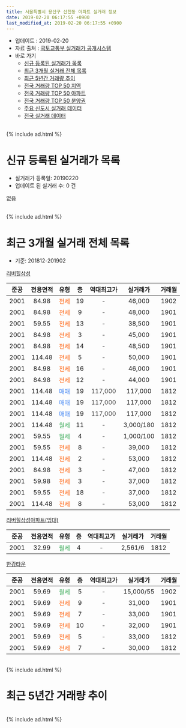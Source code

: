 ```yaml
---
title: 서울특별시 용산구 산천동 아파트 실거래 정보
date: 2019-02-20 06:17:55 +0900
last_modified_at: 2019-02-20 06:17:55 +0900
---
```


* 업데이트 : 2019-02-20
* 자료 출처 : [국토교통부 실거래가 공개시스템](http://rt.molit.go.kr)
* 바로 가기
    * [신규 등록된 실거래가 목록](#신규-등록된-실거래가-목록)
    * [최근 3개월 실거래 전체 목록](#최근-3개월-실거래-전체-목록)
    * [최근 5년간 거래량 추이](#최근-5년간-거래량-추이)
    * [전국 거래량 TOP 50 지역](https://inasie.github.io/apt-trade-info/최근-3개월-전국에서-가장-거래가-많이-발생한-지역)
    * [전국 거래량 TOP 50 아파트](https://inasie.github.io/apt-trade-info/최근-3개월-전국에서-가장-거래가-많이-발생한-아파트)
    * [전국 거래량 TOP 50 분양권](https://inasie.github.io/apt-trade-info/최근-3개월-전국에서-가장-거래가-많이-발생한-분양권)
    * [주요 신도시 실거래 데이터](https://inasie.github.io/apt-trade-info/주요-신도시)
    * [전국 실거래 데이터](https://inasie.github.io/apt-trade-info/전국)
<br>
{% include ad.html %}
<br>

# 신규 등록된 실거래가 목록
* 실거래가 등록일: 20190220
* 업데이트 된 실거래 수: 0 건

없음

<br>
{% include ad.html %}
<br>

# 최근 3개월 실거래 전체 목록
* 기준: 201812-201902


[리버힐삼성](https://search.naver.com/search.naver?query=%EC%84%9C%EC%9A%B8%ED%8A%B9%EB%B3%84%EC%8B%9C+%EC%9A%A9%EC%82%B0%EA%B5%AC+%EC%82%B0%EC%B2%9C%EB%8F%99+%EB%A6%AC%EB%B2%84%ED%9E%90%EC%82%BC%EC%84%B1)

|준공|전용면적|유형|층|역대최고가|실거래가|거래월|
|:---:|:---:|:---:|:---:|:---:|:---:|:---:|
|2001|84.98|<span style="color:#ff5a00">전세</span>|19|<span style="color:#444444">-</span>|46,000|1902|
|2001|84.98|<span style="color:#ff5a00">전세</span>|9|<span style="color:#444444">-</span>|48,000|1901|
|2001|59.55|<span style="color:#ff5a00">전세</span>|13|<span style="color:#444444">-</span>|38,500|1901|
|2001|84.98|<span style="color:#ff5a00">전세</span>|3|<span style="color:#444444">-</span>|45,000|1901|
|2001|84.98|<span style="color:#ff5a00">전세</span>|14|<span style="color:#444444">-</span>|48,500|1901|
|2001|114.48|<span style="color:#ff5a00">전세</span>|5|<span style="color:#444444">-</span>|50,000|1901|
|2001|84.98|<span style="color:#ff5a00">전세</span>|16|<span style="color:#444444">-</span>|46,000|1901|
|2001|84.98|<span style="color:#ff5a00">전세</span>|12|<span style="color:#444444">-</span>|44,000|1901|
|2001|114.48|<span style="color:#4285f3">매매</span>|19|<span style="color:#444444">117,000</span>|117,000|1812|
|2001|114.48|<span style="color:#4285f3">매매</span>|19|<span style="color:#444444">117,000</span>|117,000|1812|
|2001|114.48|<span style="color:#4285f3">매매</span>|19|<span style="color:#444444">117,000</span>|117,000|1812|
|2001|114.48|<span style="color:#34a853">월세</span>|11|<span style="color:#444444">-</span>|3,000/180|1812|
|2001|59.55|<span style="color:#34a853">월세</span>|4|<span style="color:#444444">-</span>|1,000/100|1812|
|2001|59.55|<span style="color:#ff5a00">전세</span>|8|<span style="color:#444444">-</span>|39,000|1812|
|2001|114.48|<span style="color:#ff5a00">전세</span>|2|<span style="color:#444444">-</span>|53,000|1812|
|2001|84.98|<span style="color:#ff5a00">전세</span>|3|<span style="color:#444444">-</span>|47,000|1812|
|2001|59.98|<span style="color:#ff5a00">전세</span>|3|<span style="color:#444444">-</span>|37,000|1812|
|2001|59.55|<span style="color:#ff5a00">전세</span>|18|<span style="color:#444444">-</span>|37,000|1812|
|2001|114.48|<span style="color:#ff5a00">전세</span>|8|<span style="color:#444444">-</span>|53,000|1812|

[리버힐삼성아파트(임대)](https://search.naver.com/search.naver?query=%EC%84%9C%EC%9A%B8%ED%8A%B9%EB%B3%84%EC%8B%9C+%EC%9A%A9%EC%82%B0%EA%B5%AC+%EC%82%B0%EC%B2%9C%EB%8F%99+%EB%A6%AC%EB%B2%84%ED%9E%90%EC%82%BC%EC%84%B1%EC%95%84%ED%8C%8C%ED%8A%B8%28%EC%9E%84%EB%8C%80%29)

|준공|전용면적|유형|층|역대최고가|실거래가|거래월|
|:---:|:---:|:---:|:---:|:---:|:---:|:---:|
|2001|32.99|<span style="color:#34a853">월세</span>|4|<span style="color:#444444">-</span>|2,561/6|1812|

[한강타운](https://search.naver.com/search.naver?query=%EC%84%9C%EC%9A%B8%ED%8A%B9%EB%B3%84%EC%8B%9C+%EC%9A%A9%EC%82%B0%EA%B5%AC+%EC%82%B0%EC%B2%9C%EB%8F%99+%ED%95%9C%EA%B0%95%ED%83%80%EC%9A%B4)

|준공|전용면적|유형|층|역대최고가|실거래가|거래월|
|:---:|:---:|:---:|:---:|:---:|:---:|:---:|
|2001|59.69|<span style="color:#34a853">월세</span>|5|<span style="color:#444444">-</span>|15,000/55|1902|
|2001|59.69|<span style="color:#ff5a00">전세</span>|9|<span style="color:#444444">-</span>|31,000|1901|
|2001|59.69|<span style="color:#ff5a00">전세</span>|7|<span style="color:#444444">-</span>|33,000|1901|
|2001|59.69|<span style="color:#ff5a00">전세</span>|10|<span style="color:#444444">-</span>|32,000|1901|
|2001|59.69|<span style="color:#ff5a00">전세</span>|5|<span style="color:#444444">-</span>|33,000|1812|
|2001|59.69|<span style="color:#ff5a00">전세</span>|7|<span style="color:#444444">-</span>|30,000|1812|


<br>
{% include ad.html %}
<br>

# 최근 5년간 거래량 추이


<div style="width:100%;">
    <canvas id="deal_progress" height="200"></canvas>
</div>

<script>
new Chart(document.getElementById("deal_progress"), {
    type: 'line',
    data: {
        labels: ['201402','201403','201404','201405','201406','201407','201408','201409','201410','201411','201412','201501','201502','201503','201504','201505','201506','201507','201508','201509','201510','201511','201512','201601','201602','201603','201604','201605','201606','201607','201608','201609','201610','201611','201612','201701','201702','201703','201704','201705','201706','201707','201708','201709','201710','201711','201712','201801','201802','201803','201804','201805','201806','201807','201808','201809','201810','201811','201812','201901','201902'],
        datasets: [{
            label: '매매',
            pointRadius: 1,
            data: [9, 4, 4, 4, 6, 6, 6, 8, 5, 5, 9, 2, 7, 16, 19, 13, 18, 12, 11, 3, 14, 16, 8, 7, 3, 12, 8, 18, 14, 11, 11, 17, 22, 4, 3, 2, 7, 11, 10, 21, 15, 17, 5, 7, 2, 6, 22, 16, 13, 9, 3, 4, 11, 9, 12, 2, 2, 0, 3, 0, 0],
            borderColor: "rgba(255, 201, 14, 1)",
            backgroundColor: "rgba(255, 201, 14, 0.5)",
            fill: false,
            lineTension: 0
        },{
            label: '전월세',
            pointRadius: 1,
            data: [24, 9, 10, 18, 20, 17, 17, 19, 18, 11, 18, 22, 21, 16, 18, 11, 9, 10, 11, 4, 14, 6, 11, 16, 19, 14, 9, 16, 9, 19, 10, 11, 19, 9, 19, 13, 15, 15, 6, 14, 17, 16, 12, 15, 11, 9, 10, 22, 16, 23, 14, 13, 15, 12, 12, 12, 16, 13, 11, 10, 2],
            borderColor: "rgba(0, 141, 185, 1)",
            backgroundColor: "rgba(0, 141, 185, 0.5)",
            fill: false,
            lineTension: 0
        }
        ]
    },
    options: {
        responsive: true,
        title: {
            display: false
        },
        tooltips: {
            mode: 'index',
            intersect: false
        },
        hover: {
            mode: 'nearest',
            intersect: true
        },
        scales: {
            xAxes: [{
                display: true,
                scaleLabel: {
                    display: true,
                    labelString: '년/월'
                }
            }],
            yAxes: [{
                display: true,
                ticks: {
                    suggestedMin: 0,
                },
                scaleLabel: {
                    display: true,
                    labelString: '실거래 수'
                }
            }]
        }
    }
});

</script>


<br>
{% include ad.html %}
<br>

